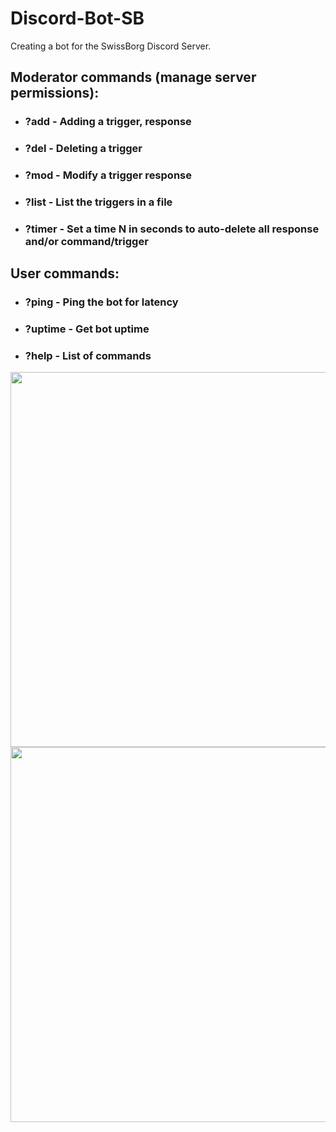 # Discord-Bot-SB
Creating a bot for the SwissBorg Discord Server.

## Moderator commands (manage server permissions):

  - ### ?add    -   Adding a trigger, response
  - ### ?del    -   Deleting a trigger
  - ### ?mod    -   Modify a trigger response
  - ### ?list   -   List the triggers in a file
  - ### ?timer  -   Set a time N in seconds to auto-delete all response and/or command/trigger

## User commands:

   - ### ?ping    -  Ping the bot for latency
  - ###  ?uptime  -  Get bot uptime
   - ### ?help    -  List of commands

<img src= https://user-images.githubusercontent.com/52018183/96628002-075a4080-12e8-11eb-95dd-4b6bf6e25ad3.png width="600">
<img src= https://user-images.githubusercontent.com/52018183/96628718-fe1da380-12e8-11eb-8787-4c7ff537a310.png width="600">
